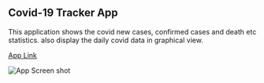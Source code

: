 
## Covid-19 Tracker App

This application shows the covid new cases, confirmed cases and death etc statistics.
also display the daily covid data in graphical view.

[App Link](http://covid-19-msusman.surge.sh/)

![App Screen shot](https://github.com/msusman1/covid-19-tracker/blob/master/public/covid19-tracker-screenshot.PNG)
